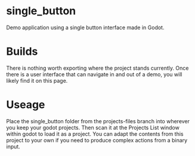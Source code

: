 # single_button
Demo application using a single button interface made in Godot.

# Builds
There is nothing worth exporting where the project stands currently. Once there is a user interface that can navigate in and out of a demo, you will likely find it on this page.

# Useage
Place the single_button folder from the projects-files branch into wherever you keep your godot projects. Then scan it at the Projects List window within godot to load it as a project.
You can adapt the contents from this project to your own if you need to produce complex actions from a binary input.
